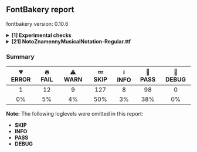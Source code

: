 ## FontBakery report

fontbakery version: 0.10.6

<details><summary><b>[1] Experimental checks</b></summary><div><details><summary>🔥 <b>FAIL:</b> Shapes languages in all GF glyphsets. (<a href="https://font-bakery.readthedocs.io/en/stable/fontbakery/profiles/googlefonts.html#com.google.fonts/check/glyphsets/shape_languages">com.google.fonts/check/glyphsets/shape_languages</a>)</summary><div>


* 🔥 **FAIL** No GF glyphset was found to be supported >80%, so language shaping support couldn't get checked. [code: no-glyphset-supported]
</div></details><br></div></details><details><summary><b>[21] NotoZnamennyMusicalNotation-Regular.ttf</b></summary><div><details><summary>💔 <b>ERROR:</b> Check that texts shape as per expectation (<a href="https://font-bakery.readthedocs.io/en/stable/fontbakery/profiles/<Section: Shaping Checks>.html#com.google.fonts/check/shaping/regression">com.google.fonts/check/shaping/regression</a>)</summary><div>


* 💔 **ERROR** Failed with KeyError: 'uni0E70'
</div></details><details><summary>🔥 <b>FAIL:</b> Check Google Fonts glyph coverage. (<a href="https://font-bakery.readthedocs.io/en/stable/fontbakery/profiles/googlefonts.html#com.google.fonts/check/glyph_coverage">com.google.fonts/check/glyph_coverage</a>)</summary><div>


* 🔥 **FAIL** Missing required codepoints:

	- 0x0030 (DIGIT ZERO)


	- 0x0031 (DIGIT ONE)


	- 0x0032 (DIGIT TWO)


	- 0x0033 (DIGIT THREE)


	- 0x0034 (DIGIT FOUR)


	- 0x0035 (DIGIT FIVE)


	- 0x0036 (DIGIT SIX)


	- 0x0037 (DIGIT SEVEN)


	- 0x0038 (DIGIT EIGHT)


	- 0x0039 (DIGIT NINE)


	- 0x00A0 (NO-BREAK SPACE)


	- 0x002E (FULL STOP)


	- 0x003A (COLON)


	- 0x2026 (HORIZONTAL ELLIPSIS)


	- 0x0021 (EXCLAMATION MARK)


	- 0x002A (ASTERISK)


	- 0x0023 (NUMBER SIGN)


	- 0x002F (SOLIDUS)


	- 0x005C (REVERSE SOLIDUS)


	- 0x002D (HYPHEN-MINUS)


	- 0x0028 (LEFT PARENTHESIS)


	- 0x0029 (RIGHT PARENTHESIS)


	- 0x007B (LEFT CURLY BRACKET)


	- 0x007D (RIGHT CURLY BRACKET)


	- 0x005B (LEFT SQUARE BRACKET)


	- 0x005D (RIGHT SQUARE BRACKET)


	- 0x201C (LEFT DOUBLE QUOTATION MARK)


	- 0x201D (RIGHT DOUBLE QUOTATION MARK)


	- 0x2018 (LEFT SINGLE QUOTATION MARK)


	- 0x2019 (RIGHT SINGLE QUOTATION MARK)


	- 0x00AB (LEFT-POINTING DOUBLE ANGLE QUOTATION MARK)


	- 0x00BB (RIGHT-POINTING DOUBLE ANGLE QUOTATION MARK)


	- 0x0022 (QUOTATION MARK)


	- 0x0027 (APOSTROPHE)


	- 0x002B (PLUS SIGN)


	- 0x00D7 (MULTIPLICATION SIGN)


	- 0x00F7 (DIVISION SIGN)


	- 0x003D (EQUALS SIGN)


	- 0x003E (GREATER-THAN SIGN)


	- 0x003C (LESS-THAN SIGN)


	- 0x0025 (PERCENT SIGN)


	- 0x0308 (COMBINING DIAERESIS)


	- 0x0300 (COMBINING GRAVE ACCENT)


	- 0x0301 (COMBINING ACUTE ACCENT)


	- 0x030B (COMBINING DOUBLE ACUTE ACCENT)


	- 0x0304 (COMBINING MACRON)


	- 0x02D9 (DOT ABOVE)


	- 0x00B0 (DEGREE SIGN)


	- 0x0041 (LATIN CAPITAL LETTER A)


	- 0x00C1 (LATIN CAPITAL LETTER A WITH ACUTE)


	- 0x0102 (LATIN CAPITAL LETTER A WITH BREVE)


	- 0x00C2 (LATIN CAPITAL LETTER A WITH CIRCUMFLEX)


	- 0x00C4 (LATIN CAPITAL LETTER A WITH DIAERESIS)


	- 0x00C0 (LATIN CAPITAL LETTER A WITH GRAVE)


	- 0x0100 (LATIN CAPITAL LETTER A WITH MACRON)


	- 0x0104 (LATIN CAPITAL LETTER A WITH OGONEK)


	- 0x00C5 (LATIN CAPITAL LETTER A WITH RING ABOVE)


	- 0x00C3 (LATIN CAPITAL LETTER A WITH TILDE)


	- 0x00C6 (LATIN CAPITAL LETTER AE)


	- 0x0042 (LATIN CAPITAL LETTER B)


	- 0x0043 (LATIN CAPITAL LETTER C)


	- 0x0106 (LATIN CAPITAL LETTER C WITH ACUTE)


	- 0x010C (LATIN CAPITAL LETTER C WITH CARON)


	- 0x00C7 (LATIN CAPITAL LETTER C WITH CEDILLA)


	- 0x010A (LATIN CAPITAL LETTER C WITH DOT ABOVE)


	- 0x0044 (LATIN CAPITAL LETTER D)


	- 0x00D0 (LATIN CAPITAL LETTER ETH)


	- 0x010E (LATIN CAPITAL LETTER D WITH CARON)


	- 0x0110 (LATIN CAPITAL LETTER D WITH STROKE)


	- 0x0045 (LATIN CAPITAL LETTER E)


	- 0x00C9 (LATIN CAPITAL LETTER E WITH ACUTE)


	- 0x011A (LATIN CAPITAL LETTER E WITH CARON)


	- 0x00CA (LATIN CAPITAL LETTER E WITH CIRCUMFLEX)


	- 0x00CB (LATIN CAPITAL LETTER E WITH DIAERESIS)


	- 0x0116 (LATIN CAPITAL LETTER E WITH DOT ABOVE)


	- 0x00C8 (LATIN CAPITAL LETTER E WITH GRAVE)


	- 0x0112 (LATIN CAPITAL LETTER E WITH MACRON)


	- 0x0118 (LATIN CAPITAL LETTER E WITH OGONEK)


	- 0x0046 (LATIN CAPITAL LETTER F)


	- 0x0047 (LATIN CAPITAL LETTER G)


	- 0x011E (LATIN CAPITAL LETTER G WITH BREVE)


	- 0x0122 (LATIN CAPITAL LETTER G WITH CEDILLA)


	- 0x0120 (LATIN CAPITAL LETTER G WITH DOT ABOVE)


	- 0x0048 (LATIN CAPITAL LETTER H)


	- 0x0126 (LATIN CAPITAL LETTER H WITH STROKE)


	- 0x0049 (LATIN CAPITAL LETTER I)


	- 0x00CD (LATIN CAPITAL LETTER I WITH ACUTE)


	- 0x00CE (LATIN CAPITAL LETTER I WITH CIRCUMFLEX)


	- 0x00CF (LATIN CAPITAL LETTER I WITH DIAERESIS)


	- 0x0130 (LATIN CAPITAL LETTER I WITH DOT ABOVE)


	- 0x00CC (LATIN CAPITAL LETTER I WITH GRAVE)


	- 0x012A (LATIN CAPITAL LETTER I WITH MACRON)


	- 0x012E (LATIN CAPITAL LETTER I WITH OGONEK)


	- 0x004A (LATIN CAPITAL LETTER J)


	- 0x004B (LATIN CAPITAL LETTER K)


	- 0x0136 (LATIN CAPITAL LETTER K WITH CEDILLA)


	- 0x004C (LATIN CAPITAL LETTER L)


	- 0x0139 (LATIN CAPITAL LETTER L WITH ACUTE)


	- 0x013D (LATIN CAPITAL LETTER L WITH CARON)


	- 0x013B (LATIN CAPITAL LETTER L WITH CEDILLA)


	- 0x0141 (LATIN CAPITAL LETTER L WITH STROKE)


	- 0x004D (LATIN CAPITAL LETTER M)


	- 0x004E (LATIN CAPITAL LETTER N)


	- 0x0143 (LATIN CAPITAL LETTER N WITH ACUTE)


	- 0x0147 (LATIN CAPITAL LETTER N WITH CARON)


	- 0x0145 (LATIN CAPITAL LETTER N WITH CEDILLA)


	- 0x00D1 (LATIN CAPITAL LETTER N WITH TILDE)


	- 0x014A (LATIN CAPITAL LETTER ENG)


	- 0x004F (LATIN CAPITAL LETTER O)


	- 0x00D3 (LATIN CAPITAL LETTER O WITH ACUTE)


	- 0x00D4 (LATIN CAPITAL LETTER O WITH CIRCUMFLEX)


	- 0x00D6 (LATIN CAPITAL LETTER O WITH DIAERESIS)


	- 0x00D2 (LATIN CAPITAL LETTER O WITH GRAVE)


	- 0x0150 (LATIN CAPITAL LETTER O WITH DOUBLE ACUTE)


	- 0x014C (LATIN CAPITAL LETTER O WITH MACRON)


	- 0x00D8 (LATIN CAPITAL LETTER O WITH STROKE)


	- 0x00D5 (LATIN CAPITAL LETTER O WITH TILDE)


	- 0x0152 (LATIN CAPITAL LIGATURE OE)


	- 0x0050 (LATIN CAPITAL LETTER P)


	- 0x00DE (LATIN CAPITAL LETTER THORN)


	- 0x0051 (LATIN CAPITAL LETTER Q)


	- 0x0052 (LATIN CAPITAL LETTER R)


	- 0x0154 (LATIN CAPITAL LETTER R WITH ACUTE)


	- 0x0158 (LATIN CAPITAL LETTER R WITH CARON)


	- 0x0156 (LATIN CAPITAL LETTER R WITH CEDILLA)


	- 0x0053 (LATIN CAPITAL LETTER S)


	- 0x015A (LATIN CAPITAL LETTER S WITH ACUTE)


	- 0x0160 (LATIN CAPITAL LETTER S WITH CARON)


	- 0x015E (LATIN CAPITAL LETTER S WITH CEDILLA)


	- 0x0218 (LATIN CAPITAL LETTER S WITH COMMA BELOW)


	- 0x1E9E (LATIN CAPITAL LETTER SHARP S)


	- 0x0054 (LATIN CAPITAL LETTER T)


	- 0x0164 (LATIN CAPITAL LETTER T WITH CARON)


	- 0x021A (LATIN CAPITAL LETTER T WITH COMMA BELOW)


	- 0x0055 (LATIN CAPITAL LETTER U)


	- 0x00DA (LATIN CAPITAL LETTER U WITH ACUTE)


	- 0x016C (LATIN CAPITAL LETTER U WITH BREVE)


	- 0x00DB (LATIN CAPITAL LETTER U WITH CIRCUMFLEX)


	- 0x00DC (LATIN CAPITAL LETTER U WITH DIAERESIS)


	- 0x00D9 (LATIN CAPITAL LETTER U WITH GRAVE)


	- 0x0170 (LATIN CAPITAL LETTER U WITH DOUBLE ACUTE)


	- 0x016A (LATIN CAPITAL LETTER U WITH MACRON)


	- 0x0172 (LATIN CAPITAL LETTER U WITH OGONEK)


	- 0x016E (LATIN CAPITAL LETTER U WITH RING ABOVE)


	- 0x0056 (LATIN CAPITAL LETTER V)


	- 0x0057 (LATIN CAPITAL LETTER W)


	- 0x1E82 (LATIN CAPITAL LETTER W WITH ACUTE)


	- 0x0174 (LATIN CAPITAL LETTER W WITH CIRCUMFLEX)


	- 0x1E84 (LATIN CAPITAL LETTER W WITH DIAERESIS)


	- 0x1E80 (LATIN CAPITAL LETTER W WITH GRAVE)


	- 0x0058 (LATIN CAPITAL LETTER X)


	- 0x0059 (LATIN CAPITAL LETTER Y)


	- 0x00DD (LATIN CAPITAL LETTER Y WITH ACUTE)


	- 0x0176 (LATIN CAPITAL LETTER Y WITH CIRCUMFLEX)


	- 0x0178 (LATIN CAPITAL LETTER Y WITH DIAERESIS)


	- 0x1EF2 (LATIN CAPITAL LETTER Y WITH GRAVE)


	- 0x005A (LATIN CAPITAL LETTER Z)


	- 0x0179 (LATIN CAPITAL LETTER Z WITH ACUTE)


	- 0x017D (LATIN CAPITAL LETTER Z WITH CARON)


	- 0x017B (LATIN CAPITAL LETTER Z WITH DOT ABOVE)


	- 0x0061 (LATIN SMALL LETTER A)


	- 0x00E1 (LATIN SMALL LETTER A WITH ACUTE)


	- 0x0103 (LATIN SMALL LETTER A WITH BREVE)


	- 0x00E2 (LATIN SMALL LETTER A WITH CIRCUMFLEX)


	- 0x00E4 (LATIN SMALL LETTER A WITH DIAERESIS)


	- 0x00E0 (LATIN SMALL LETTER A WITH GRAVE)


	- 0x0101 (LATIN SMALL LETTER A WITH MACRON)


	- 0x0105 (LATIN SMALL LETTER A WITH OGONEK)


	- 0x00E5 (LATIN SMALL LETTER A WITH RING ABOVE)


	- 0x00E3 (LATIN SMALL LETTER A WITH TILDE)


	- 0x00E6 (LATIN SMALL LETTER AE)


	- 0x0062 (LATIN SMALL LETTER B)


	- 0x0063 (LATIN SMALL LETTER C)


	- 0x0107 (LATIN SMALL LETTER C WITH ACUTE)


	- 0x010D (LATIN SMALL LETTER C WITH CARON)


	- 0x00E7 (LATIN SMALL LETTER C WITH CEDILLA)


	- 0x010B (LATIN SMALL LETTER C WITH DOT ABOVE)


	- 0x0064 (LATIN SMALL LETTER D)


	- 0x00F0 (LATIN SMALL LETTER ETH)


	- 0x010F (LATIN SMALL LETTER D WITH CARON)


	- 0x0111 (LATIN SMALL LETTER D WITH STROKE)


	- 0x0065 (LATIN SMALL LETTER E)


	- 0x00E9 (LATIN SMALL LETTER E WITH ACUTE)


	- 0x011B (LATIN SMALL LETTER E WITH CARON)


	- 0x00EA (LATIN SMALL LETTER E WITH CIRCUMFLEX)


	- 0x00EB (LATIN SMALL LETTER E WITH DIAERESIS)


	- 0x0117 (LATIN SMALL LETTER E WITH DOT ABOVE)


	- 0x00E8 (LATIN SMALL LETTER E WITH GRAVE)


	- 0x0113 (LATIN SMALL LETTER E WITH MACRON)


	- 0x0119 (LATIN SMALL LETTER E WITH OGONEK)


	- 0x0066 (LATIN SMALL LETTER F)


	- 0x0067 (LATIN SMALL LETTER G)


	- 0x011F (LATIN SMALL LETTER G WITH BREVE)


	- 0x0123 (LATIN SMALL LETTER G WITH CEDILLA)


	- 0x0121 (LATIN SMALL LETTER G WITH DOT ABOVE)


	- 0x0068 (LATIN SMALL LETTER H)


	- 0x0127 (LATIN SMALL LETTER H WITH STROKE)


	- 0x0069 (LATIN SMALL LETTER I)


	- 0x0131 (LATIN SMALL LETTER DOTLESS I)


	- 0x00ED (LATIN SMALL LETTER I WITH ACUTE)


	- 0x00EE (LATIN SMALL LETTER I WITH CIRCUMFLEX)


	- 0x00EF (LATIN SMALL LETTER I WITH DIAERESIS)


	- 0x00EC (LATIN SMALL LETTER I WITH GRAVE)


	- 0x012B (LATIN SMALL LETTER I WITH MACRON)


	- 0x012F (LATIN SMALL LETTER I WITH OGONEK)


	- 0x006A (LATIN SMALL LETTER J)


	- 0x0237 (LATIN SMALL LETTER DOTLESS J)


	- 0x006B (LATIN SMALL LETTER K)


	- 0x0137 (LATIN SMALL LETTER K WITH CEDILLA)


	- 0x006C (LATIN SMALL LETTER L)


	- 0x013A (LATIN SMALL LETTER L WITH ACUTE)


	- 0x013E (LATIN SMALL LETTER L WITH CARON)


	- 0x013C (LATIN SMALL LETTER L WITH CEDILLA)


	- 0x0142 (LATIN SMALL LETTER L WITH STROKE)


	- 0x006D (LATIN SMALL LETTER M)


	- 0x006E (LATIN SMALL LETTER N)


	- 0x0144 (LATIN SMALL LETTER N WITH ACUTE)


	- 0x0148 (LATIN SMALL LETTER N WITH CARON)


	- 0x0146 (LATIN SMALL LETTER N WITH CEDILLA)


	- 0x00F1 (LATIN SMALL LETTER N WITH TILDE)


	- 0x014B (LATIN SMALL LETTER ENG)


	- 0x006F (LATIN SMALL LETTER O)


	- 0x00F3 (LATIN SMALL LETTER O WITH ACUTE)


	- 0x00F4 (LATIN SMALL LETTER O WITH CIRCUMFLEX)


	- 0x00F6 (LATIN SMALL LETTER O WITH DIAERESIS)


	- 0x00F2 (LATIN SMALL LETTER O WITH GRAVE)


	- 0x0151 (LATIN SMALL LETTER O WITH DOUBLE ACUTE)


	- 0x014D (LATIN SMALL LETTER O WITH MACRON)


	- 0x00F8 (LATIN SMALL LETTER O WITH STROKE)


	- 0x00F5 (LATIN SMALL LETTER O WITH TILDE)


	- 0x0153 (LATIN SMALL LIGATURE OE)


	- 0x0070 (LATIN SMALL LETTER P)


	- 0x00FE (LATIN SMALL LETTER THORN)


	- 0x0071 (LATIN SMALL LETTER Q)


	- 0x0072 (LATIN SMALL LETTER R)


	- 0x0155 (LATIN SMALL LETTER R WITH ACUTE)


	- 0x0159 (LATIN SMALL LETTER R WITH CARON)


	- 0x0157 (LATIN SMALL LETTER R WITH CEDILLA)


	- 0x0073 (LATIN SMALL LETTER S)


	- 0x015B (LATIN SMALL LETTER S WITH ACUTE)


	- 0x0161 (LATIN SMALL LETTER S WITH CARON)


	- 0x015F (LATIN SMALL LETTER S WITH CEDILLA)


	- 0x0219 (LATIN SMALL LETTER S WITH COMMA BELOW)


	- 0x00DF (LATIN SMALL LETTER SHARP S)


	- 0x0074 (LATIN SMALL LETTER T)


	- 0x0165 (LATIN SMALL LETTER T WITH CARON)


	- 0x021B (LATIN SMALL LETTER T WITH COMMA BELOW)


	- 0x0075 (LATIN SMALL LETTER U)


	- 0x00FA (LATIN SMALL LETTER U WITH ACUTE)


	- 0x016D (LATIN SMALL LETTER U WITH BREVE)


	- 0x00FB (LATIN SMALL LETTER U WITH CIRCUMFLEX)


	- 0x00FC (LATIN SMALL LETTER U WITH DIAERESIS)


	- 0x00F9 (LATIN SMALL LETTER U WITH GRAVE)


	- 0x0171 (LATIN SMALL LETTER U WITH DOUBLE ACUTE)


	- 0x016B (LATIN SMALL LETTER U WITH MACRON)


	- 0x0173 (LATIN SMALL LETTER U WITH OGONEK)


	- 0x016F (LATIN SMALL LETTER U WITH RING ABOVE)


	- 0x0076 (LATIN SMALL LETTER V)


	- 0x0077 (LATIN SMALL LETTER W)


	- 0x1E83 (LATIN SMALL LETTER W WITH ACUTE)


	- 0x0175 (LATIN SMALL LETTER W WITH CIRCUMFLEX)


	- 0x1E85 (LATIN SMALL LETTER W WITH DIAERESIS)


	- 0x1E81 (LATIN SMALL LETTER W WITH GRAVE)


	- 0x0078 (LATIN SMALL LETTER X)


	- 0x0079 (LATIN SMALL LETTER Y)


	- 0x00FD (LATIN SMALL LETTER Y WITH ACUTE)


	- 0x0177 (LATIN SMALL LETTER Y WITH CIRCUMFLEX)


	- 0x00FF (LATIN SMALL LETTER Y WITH DIAERESIS)


	- 0x1EF3 (LATIN SMALL LETTER Y WITH GRAVE)


	- 0x007A (LATIN SMALL LETTER Z)


	- 0x017A (LATIN SMALL LETTER Z WITH ACUTE)


	- 0x017E (LATIN SMALL LETTER Z WITH CARON)


	- 0x017C (LATIN SMALL LETTER Z WITH DOT ABOVE)


	- 0x00AA (FEMININE ORDINAL INDICATOR)


	- 0x00BA (MASCULINE ORDINAL INDICATOR)


	- 0x002C (COMMA)


	- 0x003B (SEMICOLON)


	- 0x00A1 (INVERTED EXCLAMATION MARK)


	- 0x003F (QUESTION MARK)


	- 0x00BF (INVERTED QUESTION MARK)


	- 0x00B7 (MIDDLE DOT)


	- 0x2022 (BULLET)


	- 0x2013 (EN DASH)


	- 0x2014 (EM DASH)


	- 0x005F (LOW LINE)


	- 0x201A (SINGLE LOW-9 QUOTATION MARK)


	- 0x201E (DOUBLE LOW-9 QUOTATION MARK)


	- 0x2039 (SINGLE LEFT-POINTING ANGLE QUOTATION MARK)


	- 0x203A (SINGLE RIGHT-POINTING ANGLE QUOTATION MARK)


	- 0x0040 (COMMERCIAL AT)


	- 0x0026 (AMPERSAND)


	- 0x00B6 (PILCROW SIGN)


	- 0x00A7 (SECTION SIGN)


	- 0x00A9 (COPYRIGHT SIGN)


	- 0x00AE (REGISTERED SIGN)


	- 0x2122 (TRADE MARK SIGN)


	- 0x00A2 (CENT SIGN)


	- 0x0024 (DOLLAR SIGN)


	- 0x20AC (EURO SIGN)


	- 0x00A3 (POUND SIGN)


	- 0x00A5 (YEN SIGN)


	- 0x2212 (MINUS SIGN)


	- 0x007E (TILDE)


	- 0x005E (CIRCUMFLEX ACCENT)


	- 0x0307 (COMBINING DOT ABOVE)


	- 0x0302 (COMBINING CIRCUMFLEX ACCENT)


	- 0x030C (COMBINING CARON)


	- 0x0306 (COMBINING BREVE)


	- 0x030A (COMBINING RING ABOVE)


	- 0x0303 (COMBINING TILDE)


	- 0x0312 (COMBINING TURNED COMMA ABOVE)


	- 0x0326 (COMBINING COMMA BELOW)


	- 0x0327 (COMBINING CEDILLA)


	- 0x0328 (COMBINING OGONEK)


	- 0x00A8 (DIAERESIS)


	- 0x0060 (GRAVE ACCENT)


	- 0x00B4 (ACUTE ACCENT)


	- 0x02DD (DOUBLE ACUTE ACCENT)


	- 0x02C6 (MODIFIER LETTER CIRCUMFLEX ACCENT)


	- 0x02C7 (CARON)


	- 0x02D8 (BREVE)


	- 0x02DA (RING ABOVE)


	- 0x02DC (SMALL TILDE)


	- 0x00AF (MACRON)


	- 0x00B8 (CEDILLA)


	- 0x02DB (OGONEK)
 [code: missing-codepoints]
</div></details><details><summary>🔥 <b>FAIL:</b> Check copyright namerecords match license file. (<a href="https://font-bakery.readthedocs.io/en/stable/fontbakery/profiles/googlefonts.html#com.google.fonts/check/name/license">com.google.fonts/check/name/license</a>)</summary><div>


* 🔥 **FAIL** License file OFL.txt exists but NameID 13 (LICENSE DESCRIPTION) value on platform 3 (WINDOWS) is not specified for that. Value was: "This Font Software is licensed under the SIL Open Font License, Version 1.1. This Font Software is distributed on an "AS IS" BASIS, WITHOUT WARRANTIES OR CONDITIONS OF ANY KIND, either express or implied. See the SIL Open Font License for the specific language, permissions and limitations governing your use of this Font Software." Must be changed to "This Font Software is licensed under the SIL Open Font License, Version 1.1. This license is available with a FAQ at: https://scripts.sil.org/OFL" [code: wrong]
</div></details><details><summary>🔥 <b>FAIL:</b> Copyright notices match canonical pattern in fonts (<a href="https://font-bakery.readthedocs.io/en/stable/fontbakery/profiles/googlefonts.html#com.google.fonts/check/font_copyright">com.google.fonts/check/font_copyright</a>)</summary><div>


* 🔥 **FAIL** Name Table entry: Copyright notices should match a pattern similar to: "Copyright 2019 The Familyname Project Authors (git url)"
But instead we have got:
"Copyright 2022 Google Inc. All Rights Reserved." [code: bad-notice-format]
</div></details><details><summary>🔥 <b>FAIL:</b> Check font follows the Google Fonts vertical metric schema (<a href="https://font-bakery.readthedocs.io/en/stable/fontbakery/profiles/googlefonts.html#com.google.fonts/check/vertical_metrics">com.google.fonts/check/vertical_metrics</a>)</summary><div>


* 🔥 **FAIL** OS/2.sTypoLineGap is "200" it should be 0 [code: bad-OS/2.sTypoLineGap]
</div></details><details><summary>🔥 <b>FAIL:</b> OS/2.fsSelection bit 7 (USE_TYPO_METRICS) is set in all fonts. (<a href="https://font-bakery.readthedocs.io/en/stable/fontbakery/profiles/googlefonts.html#com.google.fonts/check/os2/use_typo_metrics">com.google.fonts/check/os2/use_typo_metrics</a>)</summary><div>


* 🔥 **FAIL** OS/2.fsSelection bit 7 (USE_TYPO_METRICS) wasNOT set in the following fonts: ['fonts/NotoZnamennyMusicalNotation/googlefonts/ttf/NotoZnamennyMusicalNotation-Regular.ttf']. [code: missing-os2-fsselection-bit7]
</div></details><details><summary>🔥 <b>FAIL:</b> Check font can render its own name. (<a href="https://font-bakery.readthedocs.io/en/stable/fontbakery/profiles/googlefonts.html#com.google.fonts/check/render_own_name">com.google.fonts/check/render_own_name</a>)</summary><div>


* 🔥 **FAIL** .notdef glyphs were found when attempting to render Noto Znamenny Musical Notation [code: render-own-name]
</div></details><details><summary>🔥 <b>FAIL:</b> Noto fonts must have an ARTICLE.en_us.html file (<a href="https://font-bakery.readthedocs.io/en/stable/fontbakery/profiles/googlefonts.html#com.google.fonts/check/description/noto_has_article">com.google.fonts/check/description/noto_has_article</a>)</summary><div>


* 🔥 **FAIL** This is a Noto font but it lacks an ARTICLE.en_us.html file [code: missing-article]
</div></details><details><summary>🔥 <b>FAIL:</b> Checking OS/2 usWinAscent & usWinDescent. (<a href="https://font-bakery.readthedocs.io/en/stable/fontbakery/profiles/universal.html#com.google.fonts/check/family/win_ascent_and_descent">com.google.fonts/check/family/win_ascent_and_descent</a>)</summary><div>


* 🔥 **FAIL** OS/2.usWinDescent value should be equal or greater than 292, but got 200 instead [code: descent]
</div></details><details><summary>🔥 <b>FAIL:</b> Checking OS/2 Metrics match hhea Metrics. (<a href="https://font-bakery.readthedocs.io/en/stable/fontbakery/profiles/universal.html#com.google.fonts/check/os2_metrics_match_hhea">com.google.fonts/check/os2_metrics_match_hhea</a>)</summary><div>


* 🔥 **FAIL** OS/2 sTypoAscender (800) and hhea ascent (1000) must be equal. [code: ascender]
</div></details><details><summary>🔥 <b>FAIL:</b> Font contains glyphs for whitespace characters? (<a href="https://font-bakery.readthedocs.io/en/stable/fontbakery/profiles/universal.html#com.google.fonts/check/whitespace_glyphs">com.google.fonts/check/whitespace_glyphs</a>)</summary><div>


* 🔥 **FAIL** Whitespace glyph missing for codepoint 0x00A0. [code: missing-whitespace-glyph-0x00A0]
</div></details><details><summary>🔥 <b>FAIL:</b> Ensure dotted circle glyph is present and can attach marks. (<a href="https://font-bakery.readthedocs.io/en/stable/fontbakery/profiles/<Section: Shaping Checks>.html#com.google.fonts/check/dotted_circle">com.google.fonts/check/dotted_circle</a>)</summary><div>


* 🔥 **FAIL** The following glyphs could not be attached to the dotted circle glyph:

	- u1CF00

	- u1CF01

	- u1CF02

	- u1CF03

	- u1CF04

	- u1CF05

	- u1CF06

	- u1CF07

	- u1CF08

	- u1CF09

	- u1CF0A

	- u1CF0B

	- u1CF0C

	- u1CF0D

	- u1CF0E

	- u1CF0F

	- u1CF10

	- u1CF11

	- u1CF12

	- u1CF13

	- u1CF14

	- u1CF15

	- u1CF16

	- u1CF17

	- u1CF18

	- u1CF19

	- u1CF1A

	- u1CF1B

	- u1CF1C

	- u1CF1D

	- u1CF1E

	- u1CF1F

	- u1CF20

	- u1CF21

	- u1CF22

	- u1CF24

	- u1CF25

	- u1CF26

	- u1CF27

	- u1CF29

	- u1CF31

	- u1CF35

	- u1CF36 [code: unattached-dotted-circle-marks]
</div></details><details><summary>⚠ <b>WARN:</b> Checking OS/2 achVendID. (<a href="https://font-bakery.readthedocs.io/en/stable/fontbakery/profiles/googlefonts.html#com.google.fonts/check/vendor_id">com.google.fonts/check/vendor_id</a>)</summary><div>


* ⚠ **WARN** OS/2 VendorID value 'NONE' is not yet recognized. If you registered it recently, then it's safe to ignore this warning message. Otherwise, you should set it to your own unique 4 character code, and register it with Microsoft at https://www.microsoft.com/typography/links/vendorlist.aspx
 [code: unknown]
</div></details><details><summary>⚠ <b>WARN:</b> Check for codepoints not covered by METADATA subsets. (<a href="https://font-bakery.readthedocs.io/en/stable/fontbakery/profiles/googlefonts.html#com.google.fonts/check/metadata/unreachable_subsetting">com.google.fonts/check/metadata/unreachable_subsetting</a>)</summary><div>


* ⚠ **WARN** The following codepoints supported by the font are not covered by
    any subsets defined in the font's metadata file, and will never
    be served. You can solve this by either manually adding additional
    subset declarations to METADATA.pb, or by editing the glyphset
    definitions.

 * U+0020 SPACE: try adding one of: syloti-nagri, lycian, tai-tham, zanabazar-square, old-uyghur, linear-b, imperial-aramaic, chakma, balinese, caucasian-albanian, old-hungarian, kharoshthi, hanifi-rohingya, pau-cin-hau, latin, indic-siyaq-numbers, psalter-pahlavi, khitan-small-script, tifinagh, medefaidrin, buginese, pahawh-hmong, old-sogdian, coptic, takri, samaritan, gunjala-gondi, ugaritic, mongolian, adlam, ogham, signwriting, kaithi, tangut, dogra, buhid, nyiakeng-puachue-hmong, hanunoo, osage, brahmi, lepcha, old-north-arabian, avestan, old-permic, sogdian, nag-mundari, marchen, carian, phags-pa, old-turkic, tai-le, wancho, old-italic, tagalog, bassa-vah, multani, tirhuta, syriac, mayan-numerals, lydian, phoenician, nushu, sharada, runic, deseret, ol-chiki, nandinagari, soyombo, mro, thaana, canadian-aboriginal, gothic, grantha, mahajani, cham, cypro-minoan, vai, cherokee, tagbanwa, kayah-li, inscriptional-pahlavi, meroitic-cursive, lisu, inscriptional-parthian, linear-a, mandaic, tangsa, nabataean, bamum, limbu, kawi, rejang, khudawadi, yi, khmer, toto, old-south-arabian, math, anatolian-hieroglyphs, batak, chorasmian, meroitic-hieroglyphs, manichaean, vithkuqi, miao, warang-citi, cypriot, symbols, javanese, new-tai-lue, nko, meetei-mayek, duployan, elbasan, sundanese, dives-akuru, tai-viet, masaram-gondi, yezidi, makasar, palmyrene, hatran, ahom, saurashtra, modi, meroitic, newa, cuneiform, music, khojki, braille, glagolitic, mende-kikakui, siddham, bhaiksuki, sora-sompeng, shavian, elymaic, old-persian, osmanya
 * U+007C VERTICAL LINE: try adding one of: adlam, latin, math, khmer
 * U+25CC DOTTED CIRCLE: try adding one of: syloti-nagri, zanabazar-square, chakma, balinese, caucasian-albanian, kharoshthi, hanifi-rohingya, psalter-pahlavi, tifinagh, buginese, malayalam, pahawh-hmong, takri, coptic, gunjala-gondi, mongolian, adlam, kaithi, dogra, telugu, buhid, hanunoo, osage, brahmi, lepcha, devanagari, old-permic, sogdian, marchen, phags-pa, tai-le, wancho, tagalog, bassa-vah, tirhuta, syriac, tamil, lao, myanmar, sharada, soyombo, oriya, thaana, grantha, mahajani, cham, kannada, tagbanwa, kayah-li, mandaic, limbu, rejang, khudawadi, yi, khmer, math, batak, manichaean, miao, symbols, javanese, new-tai-lue, nko, meetei-mayek, duployan, elbasan, sinhala, sundanese, tai-viet, gurmukhi, masaram-gondi, tibetan, bengali, thai, ahom, hebrew, gujarati, modi, newa, music, khojki, mende-kikakui, siddham, bhaiksuki
 * U+1CF00 ZNAMENNY COMBINING MARK GORAZDO NIZKO S KRYZHEM ON LEFT: not included in any glyphset definition
 * U+1CF01 ZNAMENNY COMBINING MARK NIZKO S KRYZHEM ON LEFT: not included in any glyphset definition
 * U+1CF02 ZNAMENNY COMBINING MARK TSATA ON LEFT: not included in any glyphset definition
 * U+1CF03 ZNAMENNY COMBINING MARK GORAZDO NIZKO ON LEFT: not included in any glyphset definition
 * U+1CF04 ZNAMENNY COMBINING MARK NIZKO ON LEFT: not included in any glyphset definition
 * U+1CF05 ZNAMENNY COMBINING MARK SREDNE ON LEFT: not included in any glyphset definition
 * U+1CF06 ZNAMENNY COMBINING MARK MALO POVYSHE ON LEFT: not included in any glyphset definition
 * U+1CF07 ZNAMENNY COMBINING MARK POVYSHE ON LEFT: not included in any glyphset definition
 * U+1CF08 ZNAMENNY COMBINING MARK VYSOKO ON LEFT: not included in any glyphset definition
 * U+1CF09 ZNAMENNY COMBINING MARK MALO POVYSHE S KHOKHLOM ON LEFT: not included in any glyphset definition
 * U+1CF0A ZNAMENNY COMBINING MARK POVYSHE S KHOKHLOM ON LEFT: not included in any glyphset definition
 * U+1CF0B ZNAMENNY COMBINING MARK VYSOKO S KHOKHLOM ON LEFT: not included in any glyphset definition
 * U+1CF0C ZNAMENNY COMBINING MARK GORAZDO NIZKO S KRYZHEM ON RIGHT: not included in any glyphset definition
 * U+1CF0D ZNAMENNY COMBINING MARK NIZKO S KRYZHEM ON RIGHT: not included in any glyphset definition
 * U+1CF0E ZNAMENNY COMBINING MARK TSATA ON RIGHT: not included in any glyphset definition
 * U+1CF0F ZNAMENNY COMBINING MARK GORAZDO NIZKO ON RIGHT: not included in any glyphset definition
 * U+1CF10 ZNAMENNY COMBINING MARK NIZKO ON RIGHT: not included in any glyphset definition
 * U+1CF11 ZNAMENNY COMBINING MARK SREDNE ON RIGHT: not included in any glyphset definition
 * U+1CF12 ZNAMENNY COMBINING MARK MALO POVYSHE ON RIGHT: not included in any glyphset definition
 * U+1CF13 ZNAMENNY COMBINING MARK POVYSHE ON RIGHT: not included in any glyphset definition
 * U+1CF14 ZNAMENNY COMBINING MARK VYSOKO ON RIGHT: not included in any glyphset definition
 * U+1CF15 ZNAMENNY COMBINING MARK MALO POVYSHE S KHOKHLOM ON RIGHT: not included in any glyphset definition
 * U+1CF16 ZNAMENNY COMBINING MARK POVYSHE S KHOKHLOM ON RIGHT: not included in any glyphset definition
 * U+1CF17 ZNAMENNY COMBINING MARK VYSOKO S KHOKHLOM ON RIGHT: not included in any glyphset definition
 * U+1CF18 ZNAMENNY COMBINING MARK TSATA S KRYZHEM: not included in any glyphset definition
 * U+1CF19 ZNAMENNY COMBINING MARK MALO POVYSHE S KRYZHEM: not included in any glyphset definition
 * U+1CF1A ZNAMENNY COMBINING MARK STRANNO MALO POVYSHE: not included in any glyphset definition
 * U+1CF1B ZNAMENNY COMBINING MARK POVYSHE S KRYZHEM: not included in any glyphset definition
 * U+1CF1C ZNAMENNY COMBINING MARK POVYSHE STRANNO: not included in any glyphset definition
 * U+1CF1D ZNAMENNY COMBINING MARK VYSOKO S KRYZHEM: not included in any glyphset definition
 * U+1CF1E ZNAMENNY COMBINING MARK MALO POVYSHE STRANNO: not included in any glyphset definition
 * U+1CF1F ZNAMENNY COMBINING MARK GORAZDO VYSOKO: not included in any glyphset definition
 * U+1CF20 ZNAMENNY COMBINING MARK ZELO: not included in any glyphset definition
 * U+1CF21 ZNAMENNY COMBINING MARK ON: not included in any glyphset definition
 * U+1CF22 ZNAMENNY COMBINING MARK RAVNO: not included in any glyphset definition
 * U+1CF23 ZNAMENNY COMBINING MARK TIKHAYA: not included in any glyphset definition
 * U+1CF24 ZNAMENNY COMBINING MARK BORZAYA: not included in any glyphset definition
 * U+1CF25 ZNAMENNY COMBINING MARK UDARKA: not included in any glyphset definition
 * U+1CF26 ZNAMENNY COMBINING MARK PODVERTKA: not included in any glyphset definition
 * U+1CF27 ZNAMENNY COMBINING MARK LOMKA: not included in any glyphset definition
 * U+1CF28 ZNAMENNY COMBINING MARK KUPNAYA: not included in any glyphset definition
 * U+1CF29 ZNAMENNY COMBINING MARK KACHKA: not included in any glyphset definition
 * U+1CF2A ZNAMENNY COMBINING MARK ZEVOK: not included in any glyphset definition
 * U+1CF2B ZNAMENNY COMBINING MARK SKOBA: not included in any glyphset definition
 * U+1CF2C ZNAMENNY COMBINING MARK RAZSEKA: not included in any glyphset definition
 * U+1CF2D ZNAMENNY COMBINING MARK KRYZH ON LEFT: not included in any glyphset definition
 * U+1CF30 ZNAMENNY COMBINING TONAL RANGE MARK MRACHNO: not included in any glyphset definition
 * U+1CF31 ZNAMENNY COMBINING TONAL RANGE MARK SVETLO: not included in any glyphset definition
 * U+1CF32 ZNAMENNY COMBINING TONAL RANGE MARK TRESVETLO: not included in any glyphset definition
 * U+1CF33 ZNAMENNY COMBINING MARK ZADERZHKA: not included in any glyphset definition
 * U+1CF34 ZNAMENNY COMBINING MARK DEMESTVENNY ZADERZHKA: not included in any glyphset definition
 * U+1CF35 ZNAMENNY COMBINING MARK OTSECHKA: not included in any glyphset definition
 * U+1CF36 ZNAMENNY COMBINING MARK PODCHASHIE: not included in any glyphset definition
 * U+1CF37 ZNAMENNY COMBINING MARK PODCHASHIE WITH VERTICAL STROKE: not included in any glyphset definition
 * U+1CF38 ZNAMENNY COMBINING MARK CHASHKA: not included in any glyphset definition
 * U+1CF39 ZNAMENNY COMBINING MARK CHASHKA POLNAYA: not included in any glyphset definition
 * U+1CF3A ZNAMENNY COMBINING MARK OBLACHKO: not included in any glyphset definition
 * U+1CF3B ZNAMENNY COMBINING MARK SOROCHYA NOZHKA: not included in any glyphset definition
 * U+1CF3C ZNAMENNY COMBINING MARK TOCHKA: not included in any glyphset definition
 * U+1CF3D ZNAMENNY COMBINING MARK DVOETOCHIE: not included in any glyphset definition
 * U+1CF3E ZNAMENNY COMBINING ATTACHING VERTICAL OMET: not included in any glyphset definition
 * U+1CF3F ZNAMENNY COMBINING MARK CURVED OMET: not included in any glyphset definition
 * U+1CF40 ZNAMENNY COMBINING MARK KRYZH: not included in any glyphset definition
 * U+1CF41 ZNAMENNY COMBINING LOWER TONAL RANGE INDICATOR: not included in any glyphset definition
 * U+1CF42 ZNAMENNY PRIZNAK MODIFIER LEVEL-2: not included in any glyphset definition
 * U+1CF43 ZNAMENNY PRIZNAK MODIFIER LEVEL-3: not included in any glyphset definition
 * U+1CF44 ZNAMENNY PRIZNAK MODIFIER DIRECTION FLIP: not included in any glyphset definition
 * U+1CF45 ZNAMENNY PRIZNAK MODIFIER KRYZH: not included in any glyphset definition
 * U+1CF46 ZNAMENNY PRIZNAK MODIFIER ROG: not included in any glyphset definition
 * U+1CF50 ZNAMENNY NEUME KRYUK: not included in any glyphset definition
 * U+1CF51 ZNAMENNY NEUME KRYUK TIKHY: not included in any glyphset definition
 * U+1CF52 ZNAMENNY NEUME PARAKLIT: not included in any glyphset definition
 * U+1CF53 ZNAMENNY NEUME DVA V CHELNU: not included in any glyphset definition
 * U+1CF54 ZNAMENNY NEUME KLYUCH: not included in any glyphset definition
 * U+1CF55 ZNAMENNY NEUME ZANOZHEK: not included in any glyphset definition
 * U+1CF56 ZNAMENNY NEUME STOPITSA: not included in any glyphset definition
 * U+1CF57 ZNAMENNY NEUME STOPITSA S OCHKOM: not included in any glyphset definition
 * U+1CF58 ZNAMENNY NEUME PEREVODKA: not included in any glyphset definition
 * U+1CF59 ZNAMENNY NEUME PEREVODKA NEPOSTOYANNAYA: not included in any glyphset definition
 * U+1CF5A ZNAMENNY NEUME STOPITSA WITH SOROCHYA NOZHKA: not included in any glyphset definition
 * U+1CF5B ZNAMENNY NEUME CHELYUSTKA: not included in any glyphset definition
 * U+1CF5C ZNAMENNY NEUME PALKA: not included in any glyphset definition
 * U+1CF5D ZNAMENNY NEUME ZAPYATAYA: not included in any glyphset definition
 * U+1CF5E ZNAMENNY NEUME GOLUBCHIK BORZY: not included in any glyphset definition
 * U+1CF5F ZNAMENNY NEUME GOLUBCHIK TIKHY: not included in any glyphset definition
 * U+1CF60 ZNAMENNY NEUME GOLUBCHIK MRACHNY: not included in any glyphset definition
 * U+1CF61 ZNAMENNY NEUME GOLUBCHIK SVETLY: not included in any glyphset definition
 * U+1CF62 ZNAMENNY NEUME GOLUBCHIK TRESVETLY: not included in any glyphset definition
 * U+1CF63 ZNAMENNY NEUME VRAKHIYA PROSTAYA: not included in any glyphset definition
 * U+1CF64 ZNAMENNY NEUME VRAKHIYA MRACHNAYA: not included in any glyphset definition
 * U+1CF65 ZNAMENNY NEUME VRAKHIYA SVETLAYA: not included in any glyphset definition
 * U+1CF66 ZNAMENNY NEUME VRAKHIYA TRESVETLAYA: not included in any glyphset definition
 * U+1CF67 ZNAMENNY NEUME VRAKHIYA KLYUCHEVAYA PROSTAYA: not included in any glyphset definition
 * U+1CF68 ZNAMENNY NEUME VRAKHIYA KLYUCHEVAYA MRACHNAYA: not included in any glyphset definition
 * U+1CF69 ZNAMENNY NEUME VRAKHIYA KLYUCHEVAYA SVETLAYA: not included in any glyphset definition
 * U+1CF6A ZNAMENNY NEUME VRAKHIYA KLYUCHEVAYA TRESVETLAYA: not included in any glyphset definition
 * U+1CF6B ZNAMENNY NEUME DOUBLE ZAPYATAYA: not included in any glyphset definition
 * U+1CF6C ZNAMENNY NEUME REVERSED CHELYUSTKA: not included in any glyphset definition
 * U+1CF6D ZNAMENNY NEUME DERBITSA: not included in any glyphset definition
 * U+1CF6E ZNAMENNY NEUME KHAMILO: not included in any glyphset definition
 * U+1CF6F ZNAMENNY NEUME CHASHKA: not included in any glyphset definition
 * U+1CF70 ZNAMENNY NEUME PODCHASHIE: not included in any glyphset definition
 * U+1CF71 ZNAMENNY NEUME SKAMEYTSA MRACHNAYA: not included in any glyphset definition
 * U+1CF72 ZNAMENNY NEUME SKAMEYTSA SVETLAYA: not included in any glyphset definition
 * U+1CF73 ZNAMENNY NEUME SKAMEYTSA TRESVETLAYA: not included in any glyphset definition
 * U+1CF74 ZNAMENNY NEUME SKAMEYTSA TIKHAYA: not included in any glyphset definition
 * U+1CF75 ZNAMENNY NEUME DEMESTVENNY KLYUCH: not included in any glyphset definition
 * U+1CF76 ZNAMENNY NEUME SKAMEYTSA KLYUCHEVAYA SVETLAYA: not included in any glyphset definition
 * U+1CF77 ZNAMENNY NEUME SKAMEYTSA KLYUCHENEPOSTOYANNAYA: not included in any glyphset definition
 * U+1CF78 ZNAMENNY NEUME SKAMEYTSA KLYUCHEVAYA TIKHAYA: not included in any glyphset definition
 * U+1CF79 ZNAMENNY NEUME SKAMEYTSA DVOECHELNAYA PROSTAYA: not included in any glyphset definition
 * U+1CF7A ZNAMENNY NEUME SKAMEYTSA DVOECHELNAYA SVETLAYA: not included in any glyphset definition
 * U+1CF7B ZNAMENNY NEUME SKAMEYTSA DVOECHELNAYA NEPOSTOYANNAYA: not included in any glyphset definition
 * U+1CF7C ZNAMENNY NEUME SKAMEYTSA DVOECHELNAYA KLYUCHEVAYA: not included in any glyphset definition
 * U+1CF7D ZNAMENNY NEUME SLOZHITIE: not included in any glyphset definition
 * U+1CF7E ZNAMENNY NEUME SLOZHITIE S ZAPYATOY: not included in any glyphset definition
 * U+1CF7F ZNAMENNY NEUME SLOZHITIE ZAKRYTOE: not included in any glyphset definition
 * U+1CF80 ZNAMENNY NEUME SLOZHITIE S KRYZHEM: not included in any glyphset definition
 * U+1CF81 ZNAMENNY NEUME KRYZH: not included in any glyphset definition
 * U+1CF82 ZNAMENNY NEUME ROG: not included in any glyphset definition
 * U+1CF83 ZNAMENNY NEUME FITA: not included in any glyphset definition
 * U+1CF84 ZNAMENNY NEUME KOBYLA: not included in any glyphset definition
 * U+1CF85 ZNAMENNY NEUME ZMEYTSA: not included in any glyphset definition
 * U+1CF86 ZNAMENNY NEUME STATYA: not included in any glyphset definition
 * U+1CF87 ZNAMENNY NEUME STATYA S ZAPYATOY: not included in any glyphset definition
 * U+1CF88 ZNAMENNY NEUME STATYA S KRYZHEM: not included in any glyphset definition
 * U+1CF89 ZNAMENNY NEUME STATYA S ZAPYATOY I KRYZHEM: not included in any glyphset definition
 * U+1CF8A ZNAMENNY NEUME STATYA S KRYZHEM I ZAPYATOY: not included in any glyphset definition
 * U+1CF8B ZNAMENNY NEUME STATYA ZAKRYTAYA: not included in any glyphset definition
 * U+1CF8C ZNAMENNY NEUME STATYA ZAKRYTAYA S ZAPYATOY: not included in any glyphset definition
 * U+1CF8D ZNAMENNY NEUME STATYA S ROGOM: not included in any glyphset definition
 * U+1CF8E ZNAMENNY NEUME STATYA S DVUMYA ZAPYATYMI: not included in any glyphset definition
 * U+1CF8F ZNAMENNY NEUME STATYA S ZAPYATOY I PODCHASHIEM: not included in any glyphset definition
 * U+1CF90 ZNAMENNY NEUME POLKULIZMY: not included in any glyphset definition
 * U+1CF91 ZNAMENNY NEUME STATYA NEPOSTOYANNAYA: not included in any glyphset definition
 * U+1CF92 ZNAMENNY NEUME STRELA PROSTAYA: not included in any glyphset definition
 * U+1CF93 ZNAMENNY NEUME STRELA MRACHNOTIKHAYA: not included in any glyphset definition
 * U+1CF94 ZNAMENNY NEUME STRELA KRYZHEVAYA: not included in any glyphset definition
 * U+1CF95 ZNAMENNY NEUME STRELA POLUPOVODNAYA: not included in any glyphset definition
 * U+1CF96 ZNAMENNY NEUME STRELA POVODNAYA: not included in any glyphset definition
 * U+1CF97 ZNAMENNY NEUME STRELA NEPOSTOYANNAYA: not included in any glyphset definition
 * U+1CF98 ZNAMENNY NEUME STRELA KLYUCHEPOVODNAYA: not included in any glyphset definition
 * U+1CF99 ZNAMENNY NEUME STRELA KLYUCHENEPOSTOYANNAYA: not included in any glyphset definition
 * U+1CF9A ZNAMENNY NEUME STRELA TIKHAYA PUTNAYA: not included in any glyphset definition
 * U+1CF9B ZNAMENNY NEUME STRELA DVOECHELNAYA: not included in any glyphset definition
 * U+1CF9C ZNAMENNY NEUME STRELA DVOECHELNOKRYZHEVAYA: not included in any glyphset definition
 * U+1CF9D ZNAMENNY NEUME STRELA DVOECHELNOPOVODNAYA: not included in any glyphset definition
 * U+1CF9E ZNAMENNY NEUME STRELA DVOECHELNAYA KLYUCHEVAYA: not included in any glyphset definition
 * U+1CF9F ZNAMENNY NEUME STRELA DVOECHELNOPOVODNAYA KLYUCHEVAYA: not included in any glyphset definition
 * U+1CFA0 ZNAMENNY NEUME STRELA GROMNAYA WITH SINGLE ZAPYATAYA: not included in any glyphset definition
 * U+1CFA1 ZNAMENNY NEUME STRELA GROMOPOVODNAYA WITH SINGLE ZAPYATAYA: not included in any glyphset definition
 * U+1CFA2 ZNAMENNY NEUME STRELA GROMNAYA: not included in any glyphset definition
 * U+1CFA3 ZNAMENNY NEUME STRELA GROMOPOVODNAYA: not included in any glyphset definition
 * U+1CFA4 ZNAMENNY NEUME STRELA GROMOPOVODNAYA WITH DOUBLE ZAPYATAYA: not included in any glyphset definition
 * U+1CFA5 ZNAMENNY NEUME STRELA GROMOKRYZHEVAYA: not included in any glyphset definition
 * U+1CFA6 ZNAMENNY NEUME STRELA GROMOKRYZHEVAYA POVODNAYA: not included in any glyphset definition
 * U+1CFA7 ZNAMENNY NEUME MECHIK: not included in any glyphset definition
 * U+1CFA8 ZNAMENNY NEUME MECHIK POVODNY: not included in any glyphset definition
 * U+1CFA9 ZNAMENNY NEUME MECHIK KLYUCHEVOY: not included in any glyphset definition
 * U+1CFAA ZNAMENNY NEUME MECHIK KLYUCHEPOVODNY: not included in any glyphset definition
 * U+1CFAB ZNAMENNY NEUME MECHIK KLYUCHENEPOSTOYANNY: not included in any glyphset definition
 * U+1CFAC ZNAMENNY NEUME STRELA TRYASOGLASNAYA: not included in any glyphset definition
 * U+1CFAD ZNAMENNY NEUME STRELA TRYASOPOVODNAYA: not included in any glyphset definition
 * U+1CFAE ZNAMENNY NEUME STRELA TRYASOSTRELNAYA: not included in any glyphset definition
 * U+1CFAF ZNAMENNY NEUME OSOKA: not included in any glyphset definition
 * U+1CFB0 ZNAMENNY NEUME OSOKA SVETLAYA: not included in any glyphset definition
 * U+1CFB1 ZNAMENNY NEUME OSOKA TRESVETLAYA: not included in any glyphset definition
 * U+1CFB2 ZNAMENNY NEUME OSOKA KRYUKOVAYA SVETLAYA: not included in any glyphset definition
 * U+1CFB3 ZNAMENNY NEUME OSOKA KLYUCHEVAYA SVETLAYA: not included in any glyphset definition
 * U+1CFB4 ZNAMENNY NEUME OSOKA KLYUCHEVAYA NEPOSTOYANNAYA: not included in any glyphset definition
 * U+1CFB5 ZNAMENNY NEUME STRELA KRYUKOVAYA: not included in any glyphset definition
 * U+1CFB6 ZNAMENNY NEUME STRELA KRYUKOVAYA POVODNAYA: not included in any glyphset definition
 * U+1CFB7 ZNAMENNY NEUME STRELA KRYUKOVAYA GROMNAYA WITH SINGLE ZAPYATAYA: not included in any glyphset definition
 * U+1CFB8 ZNAMENNY NEUME STRELA KRYUKOVAYA GROMOPOVODNAYA WITH SINGLE ZAPYATAYA: not included in any glyphset definition
 * U+1CFB9 ZNAMENNY NEUME STRELA KRYUKOVAYA GROMNAYA: not included in any glyphset definition
 * U+1CFBA ZNAMENNY NEUME STRELA KRYUKOVAYA GROMOPOVODNAYA: not included in any glyphset definition
 * U+1CFBB ZNAMENNY NEUME STRELA KRYUKOVAYA GROMOPOVODNAYA WITH DOUBLE ZAPYATAYA: not included in any glyphset definition
 * U+1CFBC ZNAMENNY NEUME STRELA KRYUKOVAYA GROMOKRYZHEVAYA: not included in any glyphset definition
 * U+1CFBD ZNAMENNY NEUME STRELA KRYUKOVAYA GROMOKRYZHEVAYA POVODNAYA: not included in any glyphset definition
 * U+1CFBE ZNAMENNY NEUME STRELA KRYUKOVAYA TRYASKA: not included in any glyphset definition
 * U+1CFBF ZNAMENNY NEUME KUFISMA: not included in any glyphset definition
 * U+1CFC0 ZNAMENNY NEUME OBLAKO: not included in any glyphset definition
 * U+1CFC1 ZNAMENNY NEUME DUDA: not included in any glyphset definition
 * U+1CFC2 ZNAMENNY NEUME NEMKA: not included in any glyphset definition
 * U+1CFC3 ZNAMENNY NEUME PAUK: not included in any glyphset definition

Or you can add the above codepoints to one of the subsets supported by the font:  [code: unreachable-subsetting]
</div></details><details><summary>⚠ <b>WARN:</b> Combined length of family and style must not exceed 27 characters. (<a href="https://font-bakery.readthedocs.io/en/stable/fontbakery/profiles/googlefonts.html#com.google.fonts/check/name/family_and_style_max_length">com.google.fonts/check/name/family_and_style_max_length</a>)</summary><div>


* ⚠ **WARN** The combined length of family and style exceeds 27 chars in the following 'WINDOWS' entries:
 FONT_FAMILY_NAME = 'Noto Znamenny Musical Notation' / SUBFAMILY_NAME = 'Regular'

Please take a look at the conversation at https://github.com/fonttools/fontbakery/issues/2179 in order to understand the reasoning behind these name table records max-length criteria. [code: too-long]
</div></details><details><summary>⚠ <b>WARN:</b> Ensure fonts have ScriptLangTags declared on the 'meta' table. (<a href="https://font-bakery.readthedocs.io/en/stable/fontbakery/profiles/googlefonts.html#com.google.fonts/check/meta/script_lang_tags">com.google.fonts/check/meta/script_lang_tags</a>)</summary><div>


* ⚠ **WARN** This font file does not have a 'meta' table. [code: lacks-meta-table]
</div></details><details><summary>⚠ <b>WARN:</b> Check if each glyph has the recommended amount of contours. (<a href="https://font-bakery.readthedocs.io/en/stable/fontbakery/profiles/universal.html#com.google.fonts/check/contour_count">com.google.fonts/check/contour_count</a>)</summary><div>


* ⚠ **WARN** This check inspects the glyph outlines and detects the total number of contours in each of them. The expected values are infered from the typical ammounts of contours observed in a large collection of reference font families. The divergences listed below may simply indicate a significantly different design on some of your glyphs. On the other hand, some of these may flag actual bugs in the font such as glyphs mapped to an incorrect codepoint. Please consider reviewing the design and codepoint assignment of these to make sure they are correct.

The following glyphs do not have the recommended number of contours:

	- Glyph name: uni25CC	Contours detected: 8	Expected: 16 or 12

	- Glyph name: uni25CC	Contours detected: 8	Expected: 16 or 12
 [code: contour-count]
</div></details><details><summary>⚠ <b>WARN:</b> Checking Vertical Metric Linegaps. (<a href="https://font-bakery.readthedocs.io/en/stable/fontbakery/profiles/universal.html#com.google.fonts/check/linegaps">com.google.fonts/check/linegaps</a>)</summary><div>


* ⚠ **WARN** OS/2 sTypoLineGap is not equal to 0. [code: OS/2]
</div></details><details><summary>⚠ <b>WARN:</b> Does GPOS table have kerning information? This check skips monospaced fonts as defined by post.isFixedPitch value (<a href="https://font-bakery.readthedocs.io/en/stable/fontbakery/profiles/gpos.html#com.google.fonts/check/gpos_kerning_info">com.google.fonts/check/gpos_kerning_info</a>)</summary><div>


* ⚠ **WARN** GPOS table lacks kerning information. [code: lacks-kern-info]
</div></details><details><summary>⚠ <b>WARN:</b> Are there any misaligned on-curve points? (<a href="https://font-bakery.readthedocs.io/en/stable/fontbakery/profiles/<Section: Outline Correctness Checks>.html#com.google.fonts/check/outline_alignment_miss">com.google.fonts/check/outline_alignment_miss</a>)</summary><div>


* ⚠ **WARN** The following glyphs have on-curve points which have potentially incorrect y coordinates:

	* u1CF2B (U+1CF2B): X=-190.0,Y=702.0 (should be at cap-height 700?)

	* u1CF2C (U+1CF2C): X=-36.0,Y=702.0 (should be at cap-height 700?)

	* u1CF38 (U+1CF38): X=198.0,Y=801.0 (should be at ascender 800?)

	* u1CF39 (U+1CF39): X=199.0,Y=801.0 (should be at ascender 800?)

	* u1CF5C (U+1CF5C): X=183.0,Y=-2.0 (should be at baseline 0?)

	* u1CF69 (U+1CF69): X=707.5,Y=698.0 (should be at cap-height 700?)

	* u1CF69 (U+1CF69): X=722.0,Y=699.0 (should be at cap-height 700?)

	* u1CF6A (U+1CF6A): X=836.0,Y=701.0 (should be at cap-height 700?)

	* u1CF6D (U+1CF6D): X=429.0,Y=-2.0 (should be at baseline 0?)

	* u1CF6E (U+1CF6E): X=202.0,Y=-201.0 (should be at descender -200?)

	* u1CF6F (U+1CF6F): X=84.0,Y=2.0 (should be at baseline 0?)

	* u1CF6F (U+1CF6F): X=84.0,Y=2.0 (should be at baseline 0?)

	* u1CF8E (U+1CF8E): X=487.5,Y=2.0 (should be at baseline 0?)

	* u1CF93 (U+1CF93): X=500.0,Y=2.0 (should be at baseline 0?)

	* u1CFA5 (U+1CFA5): X=260.0,Y=-2.0 (should be at baseline 0?)

	* u1CFA6 (U+1CFA6): X=260.0,Y=-2.0 (should be at baseline 0?)

	* u1CFAE (U+1CFAE): X=566.0,Y=-2.0 (should be at baseline 0?)

	* u1CFB1 (U+1CFB1): X=1065.0,Y=698.0 (should be at cap-height 700?)

	* u1CFB2 (U+1CFB2): X=998.0,Y=698.0 (should be at cap-height 700?)

	* u1CFB4 (U+1CFB4): X=795.5,Y=700.5 (should be at cap-height 700?)

	* u1CFBC (U+1CFBC): X=260.0,Y=-2.0 (should be at baseline 0?)

	* u1CFBD (U+1CFBD): X=260.0,Y=-2.0 (should be at baseline 0?) [code: found-misalignments]
</div></details><details><summary>⚠ <b>WARN:</b> Do outlines contain any jaggy segments? (<a href="https://font-bakery.readthedocs.io/en/stable/fontbakery/profiles/<Section: Outline Correctness Checks>.html#com.google.fonts/check/outline_jaggy_segments">com.google.fonts/check/outline_jaggy_segments</a>)</summary><div>


* ⚠ **WARN** The following glyphs have jaggy segments:

	* u1CF55 (U+1CF55): B<<92.0,329.5>-<106.0,325.0>-<123.0,312.0>>/B<<123.0,312.0>-<106.0,330.0>-<86.0,353.0>> = 9.231220410208147

	* u1CF5A (U+1CF5A): B<<92.0,329.5>-<106.0,325.0>-<123.0,312.0>>/B<<123.0,312.0>-<106.0,330.0>-<86.0,353.0>> = 9.231220410208147 [code: found-jaggy-segments]
</div></details><br></div></details>

### Summary

| 💔 ERROR | 🔥 FAIL | ⚠ WARN | 💤 SKIP | ℹ INFO | 🍞 PASS | 🔎 DEBUG |
|:-----:|:----:|:----:|:----:|:----:|:----:|:----:|
| 1 | 12 | 9 | 127 | 8 | 98 | 0 |
| 0% | 5% | 4% | 50% | 3% | 38% | 0% |

**Note:** The following loglevels were omitted in this report:
* **SKIP**
* **INFO**
* **PASS**
* **DEBUG**
